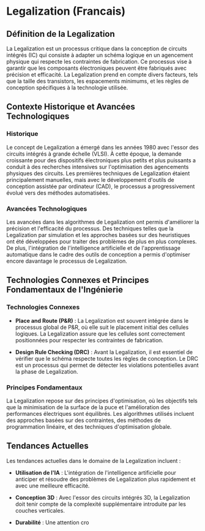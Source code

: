 # Legalization (Francais)

## Définition de la Legalization

La Legalization est un processus critique dans la conception de circuits intégrés (IC) qui consiste à adapter un schéma logique en un agencement physique qui respecte les contraintes de fabrication. Ce processus vise à garantir que les composants électroniques peuvent être fabriqués avec précision et efficacité. La Legalization prend en compte divers facteurs, tels que la taille des transistors, les espacements minimums, et les règles de conception spécifiques à la technologie utilisée.

## Contexte Historique et Avancées Technologiques

### Historique

Le concept de Legalization a émergé dans les années 1980 avec l'essor des circuits intégrés à grande échelle (VLSI). À cette époque, la demande croissante pour des dispositifs électroniques plus petits et plus puissants a conduit à des recherches intensives sur l'optimisation des agencements physiques des circuits. Les premières techniques de Legalization étaient principalement manuelles, mais avec le développement d'outils de conception assistée par ordinateur (CAD), le processus a progressivement évolué vers des méthodes automatisées.

### Avancées Technologiques

Les avancées dans les algorithmes de Legalization ont permis d'améliorer la précision et l'efficacité du processus. Des techniques telles que la Legalization par simulation et les approches basées sur des heuristiques ont été développées pour traiter des problèmes de plus en plus complexes. De plus, l'intégration de l'intelligence artificielle et de l'apprentissage automatique dans le cadre des outils de conception a permis d'optimiser encore davantage le processus de Legalization.

## Technologies Connexes et Principes Fondamentaux de l'Ingénierie

### Technologies Connexes

- **Place and Route (P&R)** : La Legalization est souvent intégrée dans le processus global de P&R, où elle suit le placement initial des cellules logiques. La Legalization assure que les cellules sont correctement positionnées pour respecter les contraintes de fabrication.
  
- **Design Rule Checking (DRC)** : Avant la Legalization, il est essentiel de vérifier que le schéma respecte toutes les règles de conception. Le DRC est un processus qui permet de détecter les violations potentielles avant la phase de Legalization.

### Principes Fondamentaux

La Legalization repose sur des principes d'optimisation, où les objectifs tels que la minimisation de la surface de la puce et l'amélioration des performances électriques sont équilibrés. Les algorithmes utilisés incluent des approches basées sur des contraintes, des méthodes de programmation linéaire, et des techniques d'optimisation globale.

## Tendances Actuelles

Les tendances actuelles dans le domaine de la Legalization incluent :

- **Utilisation de l'IA** : L'intégration de l'intelligence artificielle pour anticiper et résoudre des problèmes de Legalization plus rapidement et avec une meilleure efficacité.
  
- **Conception 3D** : Avec l'essor des circuits intégrés 3D, la Legalization doit tenir compte de la complexité supplémentaire introduite par les couches verticales.

- **Durabilité** : Une attention cro